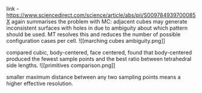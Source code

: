 link - https://www.sciencedirect.com/science/article/abs/pii/S009784939700085X
again summarises the problem with MC: adjacent cubes may generate inconsistent surfaces with holes in due to ambiguity about which pattern should be used. MT resolves this and reduces the number of possible configuration cases per cell.
![[marching cubes ambiguity.png]]

compared cubic, body-centered, face centered, found that body-centered produced the fewest sample points and the best ratio between tetrahedral side lengths.
![[primitives comparison.png]]

smaller maximum distance between any two sampling points means a higher effective resolution.